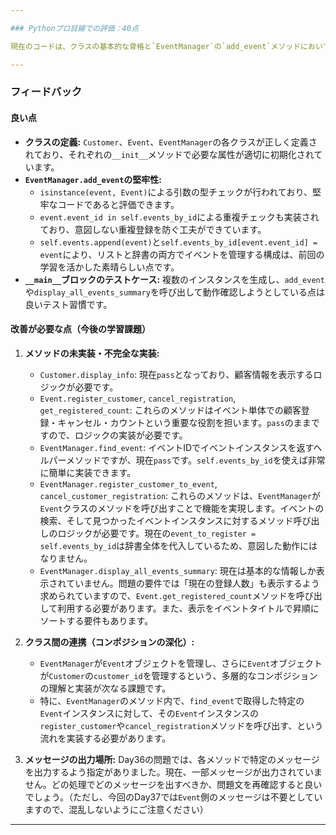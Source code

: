 ```yaml
---

### Pythonプロ目線での評価：40点

現在のコードは、クラスの基本的な骨格と`EventManager`の`add_event`メソッドにおいて、前回の学習で得た知識を活かせています。しかし、Day36の問題で求められている主要な機能の多くが`pass`や不完全な状態になっているため、全体としての完成度はまだ低い段階です。

---
```


### フィードバック

#### 良い点

* **クラスの定義:** `Customer`、`Event`、`EventManager`の各クラスが正しく定義されており、それぞれの`__init__`メソッドで必要な属性が適切に初期化されています。
* **`EventManager.add_event`の堅牢性:**
    * `isinstance(event, Event)`による引数の型チェックが行われており、堅牢なコードであると評価できます。
    * `event.event_id in self.events_by_id`による重複チェックも実装されており、意図しない重複登録を防ぐ工夫ができています。
    * `self.events.append(event)`と`self.events_by_id[event.event_id] = event`により、リストと辞書の両方でイベントを管理する構成は、前回の学習を活かした素晴らしい点です。
* **`__main__`ブロックのテストケース:** 複数のインスタンスを生成し、`add_event`や`display_all_events_summary`を呼び出して動作確認しようとしている点は良いテスト習慣です。

#### 改善が必要な点（今後の学習課題）

1.  **メソッドの未実装・不完全な実装:**
    * `Customer.display_info`: 現在`pass`となっており、顧客情報を表示するロジックが必要です。
    * `Event.register_customer`, `cancel_registration`, `get_registered_count`: これらのメソッドはイベント単体での顧客登録・キャンセル・カウントという重要な役割を担います。`pass`のままですので、ロジックの実装が必要です。
    * `EventManager.find_event`: イベントIDでイベントインスタンスを返すヘルパーメソッドですが、現在`pass`です。`self.events_by_id`を使えば非常に簡単に実装できます。
    * `EventManager.register_customer_to_event`, `cancel_customer_registration`: これらのメソッドは、`EventManager`が`Event`クラスのメソッドを呼び出すことで機能を実現します。イベントの検索、そして見つかったイベントインスタンスに対するメソッド呼び出しのロジックが必要です。現在の`event_to_register = self.events_by_id`は辞書全体を代入しているため、意図した動作にはなりません。
    * `EventManager.display_all_events_summary`: 現在は基本的な情報しか表示されていません。問題の要件では「現在の登録人数」も表示するよう求められていますので、`Event.get_registered_count`メソッドを呼び出して利用する必要があります。また、表示をイベントタイトルで昇順にソートする要件もあります。

2.  **クラス間の連携（コンポジションの深化）:**
    * `EventManager`が`Event`オブジェクトを管理し、さらに`Event`オブジェクトが`Customer`の`customer_id`を管理するという、多層的なコンポジションの理解と実装が次なる課題です。
    * 特に、`EventManager`のメソッド内で、`find_event`で取得した特定の`Event`インスタンスに対して、その`Event`インスタンスの`register_customer`や`cancel_registration`メソッドを呼び出す、という流れを実装する必要があります。

3.  **メッセージの出力場所:**
    Day36の問題では、各メソッドで特定のメッセージを出力するよう指定がありました。現在、一部メッセージが出力されていません。どの処理でどのメッセージを出すべきか、問題文を再確認すると良いでしょう。（ただし、今回のDay37では`Event`側のメッセージは不要としていますので、混乱しないようにご注意ください）

---